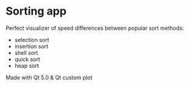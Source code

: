 # Sorting app

Perfect visualizer of speed differences between popular sort methods:
- selection sort
- insertion sort
- shell sort
- quick sort
- heap sort


Made with Qt 5.0 & Qt custom plot